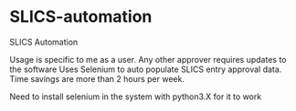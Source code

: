 # SLICS-automation
SLICS Automation

Usage is specific to me as a user. Any other approver requires updates to the software
Uses Selenium to auto populate SLICS entry approval data. 
Time savings are more than 2 hours per week. 

Need to install selenium in the system with python3.X for it to work
